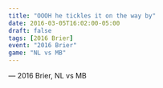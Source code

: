 ```yaml
---
title: "OOOH he tickles it on the way by"
date: 2016-03-05T16:02:00-05:00
draft: false
tags: [2016 Brier]
event: "2016 Brier"
game: "NL vs MB"
---
```

— 2016 Brier, NL vs MB
<!--more--> 
